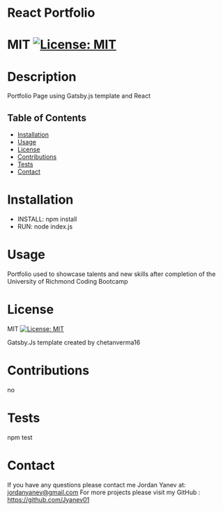 # React Portfolio
  # MIT [![License: MIT](https://img.shields.io/badge/License-MIT-yellow.svg)](https://opensource.org/licenses/MIT)

  # Description
  Portfolio Page using Gatsby.js template and React 

  ## Table of Contents
  * [Installation](#installation)
  * [Usage](#usage)
  * [License](#license)
  * [Contributions](#contributions)
  * [Tests](#tests)
  * [Contact](#contact)

  

  # Installation
  * INSTALL: npm install
  * RUN: node index.js

  # Usage
  Portfolio used to showcase talents and new skills after completion of the University of Richmond Coding Bootcamp

  # License
  MIT [![License: MIT](https://img.shields.io/badge/License-MIT-yellow.svg)](https://opensource.org/licenses/MIT)

  Gatsby.Js template created by chetanverma16

  # Contributions
  no

  # Tests
  npm test

  # Contact
  If you have any questions please contact me Jordan Yanev at: jordanyanev@gmail.com 
  For more projects please visit my GitHub : https://github.com/Jyanev01
